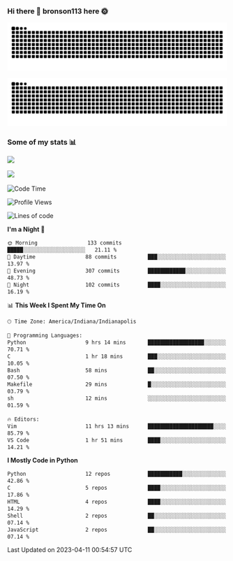 ### Hi there 👋 bronson113 here 🌞
<div align="center">

![GitHub Snake Light](https://raw.githubusercontent.com/bronson113/bronson113/snake/github-snake.svg#gh-light-mode-only)

![GitHub Snake dark](https://raw.githubusercontent.com/bronson113/bronson113/snake/github-snake-dark.svg#gh-dark-mode-only)

</div>

### Some of my stats 📊
![](https://github-readme-stats-sigma-five.vercel.app/api?username=bronson113&theme=transparent&show_icons=true)

![](https://github-readme-stats-sigma-five.vercel.app/api/top-langs/?username=bronson113&theme=transparent&layout=compact&card_width=445)



<!--START_SECTION:waka-->
![Code Time](http://img.shields.io/badge/Code%20Time-168%20hrs%2055%20mins-blue)

![Profile Views](http://img.shields.io/badge/Profile%20Views-1-blue)

![Lines of code](https://img.shields.io/badge/From%20Hello%20World%20I%27ve%20Written-7.0%20million%20lines%20of%20code-blue)

**I'm a Night 🦉** 

```text
🌞 Morning                133 commits         █████░░░░░░░░░░░░░░░░░░░░   21.11 % 
🌆 Daytime                88 commits          ███░░░░░░░░░░░░░░░░░░░░░░   13.97 % 
🌃 Evening                307 commits         ████████████░░░░░░░░░░░░░   48.73 % 
🌙 Night                  102 commits         ████░░░░░░░░░░░░░░░░░░░░░   16.19 % 
```


📊 **This Week I Spent My Time On** 

```text
🕑︎ Time Zone: America/Indiana/Indianapolis

💬 Programming Languages: 
Python                   9 hrs 14 mins       ██████████████████░░░░░░░   70.71 % 
C                        1 hr 18 mins        ███░░░░░░░░░░░░░░░░░░░░░░   10.05 % 
Bash                     58 mins             ██░░░░░░░░░░░░░░░░░░░░░░░   07.50 % 
Makefile                 29 mins             █░░░░░░░░░░░░░░░░░░░░░░░░   03.79 % 
sh                       12 mins             ░░░░░░░░░░░░░░░░░░░░░░░░░   01.59 % 

🔥 Editors: 
Vim                      11 hrs 13 mins      █████████████████████░░░░   85.79 % 
VS Code                  1 hr 51 mins        ████░░░░░░░░░░░░░░░░░░░░░   14.21 % 
```

**I Mostly Code in Python** 

```text
Python                   12 repos            ███████████░░░░░░░░░░░░░░   42.86 % 
C                        5 repos             ████░░░░░░░░░░░░░░░░░░░░░   17.86 % 
HTML                     4 repos             ████░░░░░░░░░░░░░░░░░░░░░   14.29 % 
Shell                    2 repos             ██░░░░░░░░░░░░░░░░░░░░░░░   07.14 % 
JavaScript               2 repos             ██░░░░░░░░░░░░░░░░░░░░░░░   07.14 % 
```




 Last Updated on 2023-04-11 00:54:57 UTC
<!--END_SECTION:waka-->
